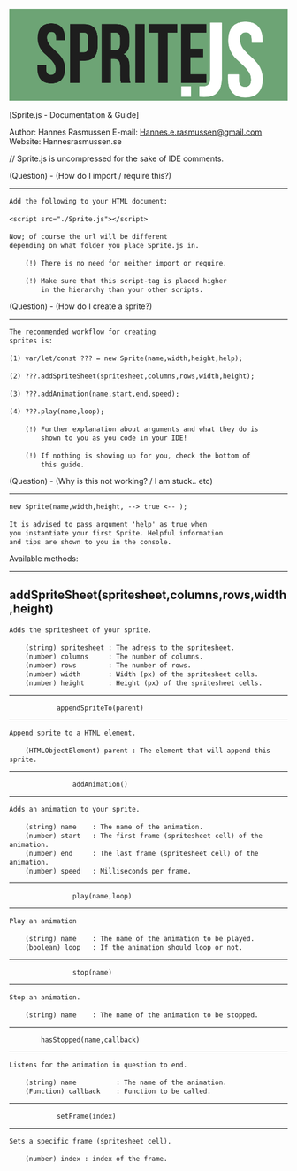 ![Sprite.js](thumbn.png)

[Sprite.js - Documentation & Guide]

Author: Hannes Rasmussen
E-mail: Hannes.e.rasmussen@gmail.com
Website: Hannesrasmussen.se


// Sprite.js is uncompressed for the sake of IDE comments.


(Question) - (How do I import / require this?)
______________________________________________________

    Add the following to your HTML document:

    <script src="./Sprite.js"></script>

    Now; of course the url will be different 
    depending on what folder you place Sprite.js in.

        (!) There is no need for neither import or require.
   
        (!) Make sure that this script-tag is placed higher
            in the hierarchy than your other scripts.



(Question) - (How do I create a sprite?)
__________________________________________

    The recommended workflow for creating
    sprites is:

    (1) var/let/const ??? = new Sprite(name,width,height,help);

    (2) ???.addSpriteSheet(spritesheet,columns,rows,width,height);
      
    (3) ???.addAnimation(name,start,end,speed);

    (4) ???.play(name,loop);

        (!) Further explanation about arguments and what they do is
            shown to you as you code in your IDE! 
         
        (!) If nothing is showing up for you, check the bottom of
            this guide.



(Question) - (Why is this not working? / I am stuck.. etc)
______________________________________________________

    new Sprite(name,width,height, --> true <-- );

    It is advised to pass argument 'help' as true when
    you instantiate your first Sprite. Helpful information
    and tips are shown to you in the console. 




Available methods:



____________________________________________________
addSpriteSheet(spritesheet,columns,rows,width,height)
----------------------------------------------------

    Adds the spritesheet of your sprite.

        (string) spritesheet : The adress to the spritesheet.
        (number) columns     : The number of columns.
        (number) rows        : The number of rows.
        (number) width       : Width (px) of the spritesheet cells.
        (number) height      : Height (px) of the spritesheet cells.

____________________________________________________
                appendSpriteTo(parent)
----------------------------------------------------
    
    Append sprite to a HTML element. 

        (HTMLObjectElement) parent : The element that will append this sprite.

____________________________________________________
                    addAnimation()
----------------------------------------------------
    
    Adds an animation to your sprite.

        (string) name    : The name of the animation.
        (number) start   : The first frame (spritesheet cell) of the animation.
        (number) end     : The last frame (spritesheet cell) of the animation.
        (number) speed   : Milliseconds per frame.
____________________________________________________
                    play(name,loop)
----------------------------------------------------

    Play an animation

        (string) name    : The name of the animation to be played. 
        (boolean) loop   : If the animation should loop or not.

____________________________________________________
                    stop(name)
----------------------------------------------------
    
    Stop an animation.

        (string) name    : The name of the animation to be stopped. 

____________________________________________________
            hasStopped(name,callback)
----------------------------------------------------
    
    Listens for the animation in question to end.

        (string) name          : The name of the animation. 
        (Function) callback    : Function to be called. 

____________________________________________________
                setFrame(index)
----------------------------------------------------
    
    Sets a specific frame (spritesheet cell).

        (number) index : index of the frame.

    


